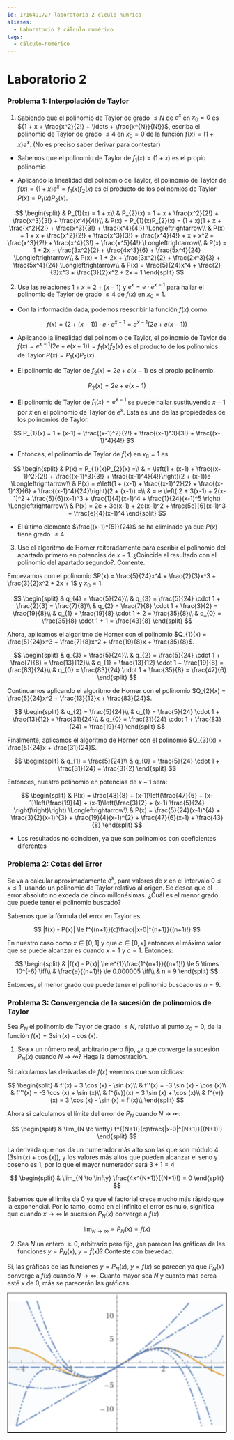 ```yaml
---
id: 1716491727-laboratorio-2-clculo-numrico
aliases:
  - Laboratorio 2 cálculo numérico
tags:
  - cálculo-numérico
---
```


# Laboratorio 2

### Problema 1: Interpolación de Taylor

1. Sabiendo que el polinomio de Taylor de grado $\le N$ de $e^{x}$ en $x_{0}=0$ es ${1 + x + \frac{x^2}{2!} + \ldots + \frac{x^{N}}{N!}}$, escriba el polinomio de Taylor de grado $\leq 4$ en $x_{0}=0$ de la función $f(x) = (1+x)e^{x}$. (No es preciso saber derivar para contestar)

- Sabemos que el polinomio de Taylor de $f_{1}(x) = (1+x)$ es el propio polinomio

- Aplicando la linealidad del polinomio de Taylor, el polinomio de Taylor de $f(x) = (1+x)e^{x} = f_{1}(x)f_{2}(x)$ es el producto de los polinomios de Taylor $P(x) = P_{1}(x)P_{2}(x)$.

$$
\begin{split}
    & P_{1}(x) = 1 + x\\
    & P_{2}(x) = 1 + x + \frac{x^2}{2!} + \frac{x^3}{3!} + \frac{x^4}{4!}\\
    & P(x) = P_{1}(x)P_{2}(x) = (1 + x)(1 + x + \frac{x^2}{2!} + \frac{x^3}{3!} + \frac{x^4}{4!}) \Longleftrightarrow\\
    & P(x) = 1 + x + \frac{x^2}{2!} + \frac{x^3}{3!} + \frac{x^4}{4!} + x + x^2 + \frac{x^3}{2!} + \frac{x^4}{3!} + \frac{x^5}{4!} \Longleftrightarrow\\
    & P(x) = 1 + 2x + \frac{3x^2}{2} + \frac{4x^3}{6} + \frac{5x^4}{24} \Longleftrightarrow\\
    & P(x) = 1 + 2x + \frac{3x^2}{2} + \frac{2x^3}{3} + \frac{5x^4}{24} \Longleftrightarrow\\
    & P(x) = \frac{5}{24}x^4 + \frac{2}{3}x^3 + \frac{3}{2}x^2 + 2x + 1
\end{split}
$$

2. Use las relaciones $1+x=2+(x-1)$ y $e^{x} =e \cdot e^{x-1}$ para hallar el polinomio de Taylor de grado $\leq 4$ de $f(x)$ en $x_{0}=1$.

- Con la información dada, podemos reescribir la función $f(x)$ como:

$$
f(x) = (2 + (x-1)) \cdot e \cdot e^{x-1} = e^{x-1}(2e + e(x-1))
$$

- Aplicando la linealidad del polinomio de Taylor, el polinomio de Taylor de $f(x) = e^{x-1}(2e + e(x-1)) = f_{1}(x)f_{2}(x)$ es el producto de los polinomios de Taylor $P(x) = P_{1}(x)P_{2}(x)$.

- El polinomio de Taylor de $f_{2}(x)=2e + e(x-1)$ es el propio polinomio.

$$
P_{2}(x) = 2e + e(x-1)
$$

- El polinomio de Taylor de $f_{1}(x)=e^{x-1}$ se puede hallar sustituyendo $x-1$ por $x$ en el polinomio de Taylor de $e^{x}$. Esta es una de las propiedades de los polinomios de Taylor.

$$
P_{1}(x) = 1 + (x-1) + \frac{(x-1)^2}{2!} + \frac{(x-1)^3}{3!} + \frac{(x-1)^4}{4!}
$$

- Entonces, el polinomio de Taylor de $f(x)$ en $x_{0}=1$ es:

$$
\begin{split}
    & P(x) = P_{1}(x)P_{2}(x) =\\
    & = \left(1 + (x-1) + \frac{(x-1)^2}{2!} + \frac{(x-1)^3}{3!} + \frac{(x-1)^4}{4!}\right)(2 + (x-1))e \Longleftrightarrow\\
    & P(x) = e\left(1 + (x-1) + \frac{(x-1)^2}{2} + \frac{(x-1)^3}{6} + \frac{(x-1)^4}{24}\right)(2 + (x-1)) =\\
    & = e \left(  2 + 3(x-1) + 2(x-1)^2 + \frac{5}{6}(x-1)^3 + \frac{1}{4}(x-1)^4 + \frac{1}{24}(x-1)^5 \right) \Longleftrightarrow\\
    & P(x) = 2e + 3e(x-1) + 2e(x-1)^2 + \frac{5e}{6}(x-1)^3 + \frac{e}{4}(x-1)^4
\end{split}
$$

- El último elemento $\frac{(x-1)^{5}}{24}$ se ha eliminado ya que $P(x)$ tiene grado $\le 4$

3. Use el algoritmo de Horner reiteradamente para escribir el polinomio del apartado primero en potencias de $x-1$. ¿Coincide el resultado con el polinomio del apartado segundo?. Comente.

Empezamos con el polinomio $P(x) = \frac{5}{24}x^4 + \frac{2}{3}x^3 + \frac{3}{2}x^2 + 2x + 1$ y $x_{0} = 1$.

$$
\begin{split}
	& q_{4} = \frac{5}{24}\\
	& q_{3} = \frac{5}{24} \cdot 1 + \frac{2}{3} = \frac{7}{8}\\
	& q_{2} = \frac{7}{8} \cdot 1 + \frac{3}{2} = \frac{19}{8}\\
	& q_{1} = \frac{19}{8} \cdot 1 + 2 = \frac{35}{8}\\
	& q_{0} = \frac{35}{8} \cdot 1 + 1 = \frac{43}{8}
\end{split}
$$

Ahora, aplicamos el algoritmo de Horner con el polinomio $Q_{1}(x) = \frac{5}{24}x^3 + \frac{7}{8}x^2 + \frac{19}{8}x + \frac{35}{8}$.

$$
\begin{split}
	& q_{3} = \frac{5}{24}\\
	& q_{2} = \frac{5}{24} \cdot 1 + \frac{7}{8} = \frac{13}{12}\\
	& q_{1} = \frac{13}{12} \cdot 1 + \frac{19}{8} = \frac{83}{24}\\
	& q_{0} = \frac{83}{24} \cdot 1 + \frac{35}{8} = \frac{47}{6}
\end{split}
$$

Continuamos aplicando el algoritmo de Horner con el polinomio $Q_{2}(x) = \frac{5}{24}x^2 + \frac{13}{12}x + \frac{83}{24}$.

$$
\begin{split}
	& q_{2} = \frac{5}{24}\\
	& q_{1} = \frac{5}{24} \cdot 1 + \frac{13}{12} = \frac{31}{24}\\
	& q_{0} = \frac{31}{24} \cdot 1 + \frac{83}{24} = \frac{19}{4}
\end{split}
$$

Finalmente, aplicamos el algoritmo de Horner con el polinomio $Q_{3}(x) = \frac{5}{24}x + \frac{31}{24}$.

$$
\begin{split}
	& q_{1} = \frac{5}{24}\\
	& q_{0} = \frac{5}{24} \cdot 1 + \frac{31}{24} = \frac{3}{2}
\end{split}
$$

Entonces, nuestro polinomio en potencias de $x-1$ será:

$$
\begin{split}
    & P(x) = \frac{43}{8} + (x-1)\left(\frac{47}{6} + (x-1)\left(\frac{19}{4} + (x-1)\left(\frac{3}{2} + (x-1) \frac{5}{24} \right)\right)\right) \Longleftrightarrow\\
    & P(x) = \frac{5}{24}(x-1)^{4} + \frac{3}{2}(x-1)^{3} + \frac{19}{4}(x-1)^{2} + \frac{47}{6}(x-1) + \frac{43}{8}
\end{split}
$$

- Los resultados no coinciden, ya que son polinomios con coeficientes diferentes

### Problema 2: Cotas del Error

Se va a calcular aproximadamente $e^{x}$, para valores de $x$ en el intervalo $0 \le x \le 1$, usando un polinomio de Taylor relativo al origen. Se desea que el error absoluto no exceda de cinco millonésimas. ¿Cuál es el menor grado que puede tener el polinomio buscado?

Sabemos que la fórmula del error en Taylor es:

$$
|f(x) - P(x)| \le f^{(n+1)}(c)\frac{|x-0|^{n+1}}{(n+1)!}
$$

En nuestro caso como $x \in [0,1]$ y que $c \in [0, x]$ entonces el máximo valor que se puede alcanzar es cuando $x=1$ y $c=1$. Entonces:

$$
\begin{split}
    & |f(x) - P(x)| \le e^{1}\frac{1^{n+1}}{(n+1)!} \le 5 \times 10^{-6} \iff\\
    & \frac{e}{(n+1)!} \le 0.000005 \iff\\
    & n = 9
\end{split}
$$

Entonces, el menor grado que puede tener el polinomio buscado es $n=9$.

### Problema 3: Convergencia de la sucesión de polinomios de Taylor

Sea $P_{N}$ el polinomio de Taylor de grado $\le N$, relativo al punto $x_{0}=0$, de la función $f(x) = 3 \sin (x) - \cos (x)$.

1. Sea $x$ un número real, arbitrario pero fijo, ¿a qué converge la sucesión $P_{N}(x)$ cuando $N \to \infty$? Haga la demostración.

Si calculamos las derivadas de $f(x)$ veremos que son cíclicas:

$$
\begin{split}
    & f'(x) = 3 \cos (x) - \sin (x)\\
    & f''(x) = -3 \sin (x) - \cos (x)\\
    & f'''(x) = -3 \cos (x) + \sin (x)\\
    & f^{iv)}(x) = 3 \sin (x) + \cos (x)\\
    & f^{v)}(x) = 3 \cos (x) - \sin (x) = f'(x)\\
\end{split}
$$

Ahora si calculamos el límite del error de $P_{N}$ cuando $N \to \infty$:

$$
\begin{split}
    & \lim_{N \to \infty} f^{(N+1)}(c)\frac{|x-0|^{N+1}}{(N+1)!} 
\end{split}
$$


La derivada que nos da un numerador más alto son las que son módulo 4 ($3\sin(x) + \cos(x)$), y los valores más altos que pueden alcanzar el seno y coseno es 1, por lo que el mayor numerador será $3+1=4$

$$
\begin{split}
    & \lim_{N \to \infty} \frac{4x^{N+1}}{(N+1)!} = 0 
\end{split}
$$

Sabemos que el límite da $0$ ya que el factorial crece mucho más rápido que la exponencial. Por lo tanto, como en el infinito el error es nulo, significa que cuando $x \to \infty$ la sucesión $P_{N}(x)$ converge a $f(x)$

$$
\lim_{N \to \infty} = P_{N}(x) = f(x)
$$

2. Sea $N$ un entero $\ge 0$, arbitrario pero fijo, ¿se parecen las gráficas de las funciones $y = P_{N}(x), \; y = f(x)$? Conteste con brevedad.

Sí, las gráficas de las funciones $y = P_{N}(x), \; y = f(x)$ se parecen ya que $P_{N}(x)$ converge a $f(x)$ cuando $N \to \infty$. Cuanto mayor sea $N$ y cuanto más cerca esté $x$ de $0$, más se parecerán las gráficas.

![taylor.png](assets/imgs/taylor.png)
